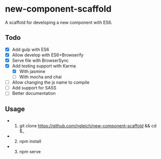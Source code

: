 new-component-scaffold
===
A scaffold for developing a new component with ES6.

Todo
---
- [x] Add gulp with ES6
- [x] Allow develop with ES6+Browserify
- [x] Serve file with BrowserSync
- [x] Add testing support with Karma
  - [x] With jasmine
  - [ ] With mocha and chai
- [ ] Allow changing the js name to compile
- [ ] Add support for SASS
- [ ] Better documentation

Usage
---
- 1) git clone https://github.com/ngleich/new-component-scaffold && cd $_
- 2) npm install
- 3) npm serve
